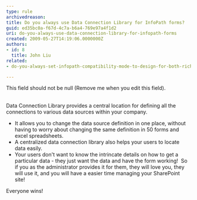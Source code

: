 ```yaml
---
type: rule
archivedreason: 
title: Do you always use Data Connection Library for InfoPath forms?
guid: ed35bc0a-f67d-4c7a-b6a4-769e97a4f1d2
uri: do-you-always-use-data-connection-library-for-infopath-forms
created: 2009-05-27T14:19:06.0000000Z
authors:
- id: 8
  title: John Liu
related:
- do-you-always-set-infopath-compatibility-mode-to-design-for-both-rich-and-web-client-forms

---
```



This field should not be null (Remove me when you edit this field).
<br><excerpt class='endintro'></excerpt><br>

  <p>Data Connection Library provides a central location for defining all the connections to various data sources within your company.</p>
<ul>
    <li>It allows you to change the data source definition in one place, without having to worry about changing the same definition in 50 forms and excel spreadsheets. </li>
    <li>A centralized data connection library also helps your users to locate data easily. </li>
    <li>Your users don't want to know the intrincate details on how to get a particular data - they just want the data and have the form working!&#160; So if you as the administrator provides it for them, they will love you, they will use it, and you will have a easier time managing your SharePoint site!</li>
</ul>
Everyone wins!



